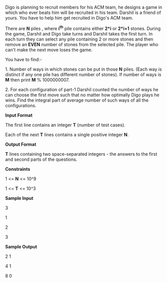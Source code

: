 <p>Digo is planning to recruit members for his ACM team, he designs a game in which who ever beats him will be recruited in his team. Darshil is a friend of yours. You have to help him get recruited in Digo's ACM team.</p>
<p>There are <strong>N</strong> piles , where <strong>i<sup>th</sup></strong> pile contains either <strong>2*i</strong> or <strong>2*i+1</strong> stones. During the game, Darshil and Digo take turns and Darshil takes the first turn. In each turn they can select any pile containing 2 or more stones and then remove an <strong>EVEN</strong> number of stones from the selected pile. The player who can't make the next move loses the game.</p>
<p>You have to find:-</p>
<p>1. Number of ways in which stones can be put in those <strong>N</strong> piles. (Each way is distinct if any one pile has different number of stones). If number of ways is <strong>M</strong> then print <strong>M</strong> % 1000000007.</p>
<p>2. For each configuration of part-1 Darshil counted the number of ways he can choose the first move such that no matter how optimally Digo plays he wins. Find the integral part of average number of such ways of all the configurations.</p>
<p><strong>Input Format</strong></p>
<p>The first line contains an integer <strong>T</strong> (number of test cases).</p>
<p>Each of the next <strong>T</strong> lines contains a single positive integer <strong>N</strong>.</p>
<p><strong>Output Format</strong></p>
<p><strong>T</strong> lines containing two space-separated integers - the answers to the first and second parts of the questions.</p>
<p><strong>Constraints </strong></p>
<p>1 &lt;= <strong>N</strong> &lt;= 10^9</p>
<p>1 &lt;= <strong>T</strong> &lt;= 10^3</p>
<p><strong>Sample Input</strong></p>
<p>3</p>
<p>1</p>
<p>2</p>
<p>3</p>
<p><strong>Sample Output</strong></p>
<p>2 1</p>
<p>4 1</p>
<p>8 0</p>
